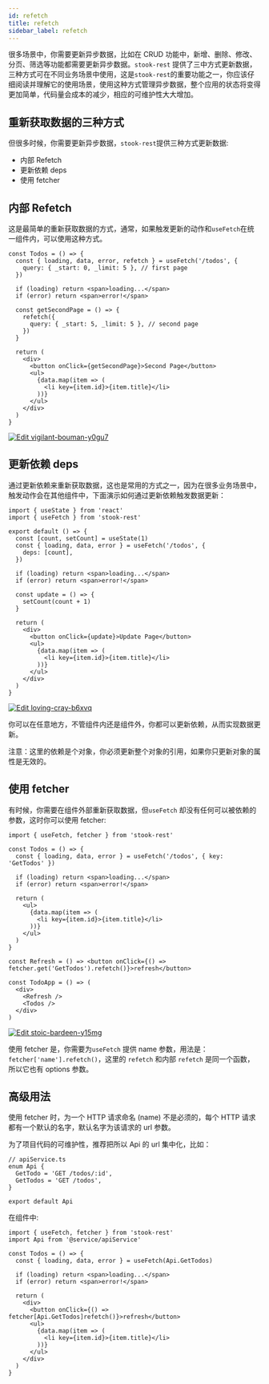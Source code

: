 ```yaml
---
id: refetch
title: refetch
sidebar_label: refetch
---
```


很多场景中，你需要更新异步数据，比如在 CRUD 功能中，新增、删除、修改、分页、筛选等功能都需要更新异步数据。`stook-rest` 提供了三中方式更新数据，三种方式可在不同业务场景中使用，这是`stook-rest`的重要功能之一，你应该仔细阅读并理解它的使用场景，使用这种方式管理异步数据，整个应用的状态将变得更加简单，代码量会成本的减少，相应的可维护性大大增加。

## 重新获取数据的三种方式

但很多时候，你需要更新异步数据，`stook-rest`提供三种方式更新数据:

- 内部 Refetch
- 更新依赖 deps
- 使用 fetcher

## 内部 Refetch

这是最简单的重新获取数据的方式，通常，如果触发更新的动作和`useFetch`在统一组件内，可以使用这种方式。

```tsx
const Todos = () => {
  const { loading, data, error, refetch } = useFetch('/todos', {
    query: { _start: 0, _limit: 5 }, // first page
  })

  if (loading) return <span>loading...</span>
  if (error) return <span>error!</span>

  const getSecondPage = () => {
    refetch({
      query: { _start: 5, _limit: 5 }, // second page
    })
  }

  return (
    <div>
      <button onClick={getSecondPage}>Second Page</button>
      <ul>
        {data.map(item => (
          <li key={item.id}>{item.title}</li>
        ))}
      </ul>
    </div>
  )
}
```

[![Edit vigilant-bouman-y0gu7](https://codesandbox.io/static/img/play-codesandbox.svg)](https://codesandbox.io/s/vigilant-bouman-y0gu7?fontsize=14&hidenavigation=1&theme=dark)

## 更新依赖 deps

通过更新依赖来重新获取数据，这也是常用的方式之一，因为在很多业务场景中，触发动作会在其他组件中，下面演示如何通过更新依赖触发数据更新：

```tsx
import { useState } from 'react'
import { useFetch } from 'stook-rest'

export default () => {
  const [count, setCount] = useState(1)
  const { loading, data, error } = useFetch('/todos', {
    deps: [count],
  })

  if (loading) return <span>loading...</span>
  if (error) return <span>error!</span>

  const update = () => {
    setCount(count + 1)
  }

  return (
    <div>
      <button onClick={update}>Update Page</button>
      <ul>
        {data.map(item => (
          <li key={item.id}>{item.title}</li>
        ))}
      </ul>
    </div>
  )
}
```
[![Edit loving-cray-b6xvq](https://codesandbox.io/static/img/play-codesandbox.svg)](https://codesandbox.io/s/loving-cray-b6xvq?fontsize=14&hidenavigation=1&theme=dark)

你可以在任意地方，不管组件内还是组件外，你都可以更新依赖，从而实现数据更新。

注意：这里的依赖是个对象，你必须更新整个对象的引用，如果你只更新对象的属性是无效的。

## 使用 fetcher

有时候，你需要在组件外部重新获取数据，但`useFetch` 却没有任何可以被依赖的参数，这时你可以使用 fetcher:

```tsx
import { useFetch, fetcher } from 'stook-rest'

const Todos = () => {
  const { loading, data, error } = useFetch('/todos', { key: 'GetTodos' })

  if (loading) return <span>loading...</span>
  if (error) return <span>error!</span>

  return (
    <ul>
      {data.map(item => (
        <li key={item.id}>{item.title}</li>
      ))}
    </ul>
  )
}

const Refresh = () => <button onClick={() => fetcher.get('GetTodos').refetch()}>refresh</button>

const TodoApp = () => (
  <div>
    <Refresh />
    <Todos />
  </div>
)
```

[![Edit stoic-bardeen-y15mg](https://codesandbox.io/static/img/play-codesandbox.svg)](https://codesandbox.io/s/stoic-bardeen-y15mg?fontsize=14&hidenavigation=1&theme=dark)

使用 fetcher 是，你需要为`useFetch` 提供 name 参数，用法是：`fetcher['name'].refetch()`，这里的 `refetch` 和内部 `refetch` 是同一个函数，所以它也有 options 参数。

## 高级用法

使用 fetcher 时，为一个 HTTP 请求命名 (name) 不是必须的，每个 HTTP 请求都有一个默认的名字，默认名字为该请求的 url 参数。

为了项目代码的可维护性，推荐把所以 Api 的 url 集中化，比如：

```tsx
// apiService.ts
enum Api {
  GetTodo = 'GET /todos/:id',
  GetTodos = 'GET /todos',
}

export default Api
```

在组件中:

```tsx
import { useFetch, fetcher } from 'stook-rest'
import Api from '@service/apiService'

const Todos = () => {
  const { loading, data, error } = useFetch(Api.GetTodos)

  if (loading) return <span>loading...</span>
  if (error) return <span>error!</span>

  return (
    <div>
      <button onClick={() => fetcher[Api.GetTodos]refetch()}>refresh</button>
      <ul>
        {data.map(item => (
          <li key={item.id}>{item.title}</li>
        ))}
      </ul>
    </div>
  )
}
```

